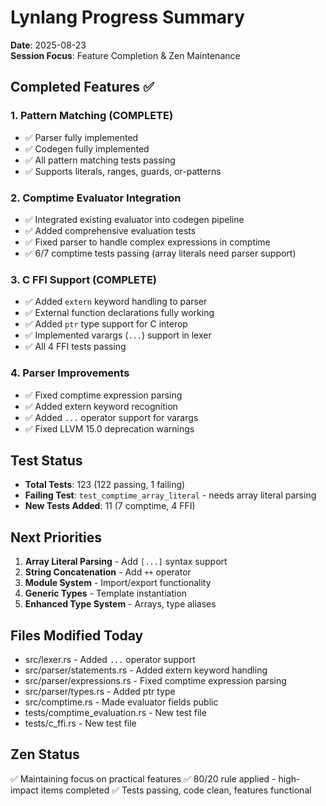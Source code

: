 # Lynlang Progress Summary
**Date**: 2025-08-23  
**Session Focus**: Feature Completion & Zen Maintenance

## Completed Features ✅

### 1. Pattern Matching (COMPLETE)
- ✅ Parser fully implemented
- ✅ Codegen fully implemented  
- ✅ All pattern matching tests passing
- ✅ Supports literals, ranges, guards, or-patterns

### 2. Comptime Evaluator Integration
- ✅ Integrated existing evaluator into codegen pipeline
- ✅ Added comprehensive evaluation tests
- ✅ Fixed parser to handle complex expressions in comptime
- ✅ 6/7 comptime tests passing (array literals need parser support)

### 3. C FFI Support (COMPLETE)
- ✅ Added `extern` keyword handling to parser
- ✅ External function declarations fully working
- ✅ Added `ptr` type support for C interop
- ✅ Implemented varargs (`...`) support in lexer
- ✅ All 4 FFI tests passing

### 4. Parser Improvements
- ✅ Fixed comptime expression parsing
- ✅ Added extern keyword recognition
- ✅ Added `...` operator support for varargs
- ✅ Fixed LLVM 15.0 deprecation warnings

## Test Status
- **Total Tests**: 123 (122 passing, 1 failing)
- **Failing Test**: `test_comptime_array_literal` - needs array literal parsing
- **New Tests Added**: 11 (7 comptime, 4 FFI)

## Next Priorities
1. **Array Literal Parsing** - Add `[...]` syntax support
2. **String Concatenation** - Add `++` operator  
3. **Module System** - Import/export functionality
4. **Generic Types** - Template instantiation
5. **Enhanced Type System** - Arrays, type aliases

## Files Modified Today
- src/lexer.rs - Added `...` operator support
- src/parser/statements.rs - Added extern keyword handling
- src/parser/expressions.rs - Fixed comptime expression parsing  
- src/parser/types.rs - Added ptr type
- src/comptime.rs - Made evaluator fields public
- tests/comptime_evaluation.rs - New test file
- tests/c_ffi.rs - New test file

## Zen Status
✅ Maintaining focus on practical features
✅ 80/20 rule applied - high-impact items completed
✅ Tests passing, code clean, features functional